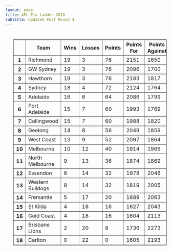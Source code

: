 ```yaml
---
layout: page
title: AFL Elo Ladder 2018
subtitle: Updated Post Round 4
---
```

<ul class="ladder">
<div class="blurb">
  <h1></h1>
  <p>
      <table border="1" class="dataframe">
  <thead>
    <tr style="text-align: center;">
      <th></th>
      <th>Team</th>
      <th>Wins</th>
      <th>Losses</th>
      <th>Points</th>
      <th>Points For</th>
      <th>Points Against</th>
      <th>Percentage</th>
    </tr>
  </thead>
  <tbody>
    <tr>
      <th>1</th>
      <td>Richmond</td>
      <td>19</td>
      <td>3</td>
      <td>76</td>
      <td>2151</td>
      <td>1650</td>
      <td>130.364</td>
    </tr>
    <tr>
      <th>2</th>
      <td>GW Sydney</td>
      <td>19</td>
      <td>3</td>
      <td>76</td>
      <td>2096</td>
      <td>1700</td>
      <td>123.294</td>
    </tr>
    <tr>
      <th>3</th>
      <td>Hawthorn</td>
      <td>19</td>
      <td>3</td>
      <td>76</td>
      <td>2183</td>
      <td>1817</td>
      <td>120.143</td>
    </tr>
    <tr>
      <th>4</th>
      <td>Sydney</td>
      <td>18</td>
      <td>4</td>
      <td>72</td>
      <td>2124</td>
      <td>1764</td>
      <td>120.408</td>
    </tr>
    <tr>
      <th>5</th>
      <td>Adelaide</td>
      <td>16</td>
      <td>6</td>
      <td>64</td>
      <td>2086</td>
      <td>1799</td>
      <td>115.953</td>
    </tr>
    <tr>
      <th>6</th>
      <td>Port Adelaide</td>
      <td>15</td>
      <td>7</td>
      <td>60</td>
      <td>1993</td>
      <td>1769</td>
      <td>112.663</td>
    </tr>
    <tr>
      <th>7</th>
      <td>Collingwood</td>
      <td>15</td>
      <td>7</td>
      <td>60</td>
      <td>1988</td>
      <td>1820</td>
      <td>109.231</td>
    </tr>
    <tr>
      <th>8</th>
      <td>Geelong</td>
      <td>14</td>
      <td>8</td>
      <td>56</td>
      <td>2049</td>
      <td>1859</td>
      <td>110.221</td>
    </tr>
    <tr>
      <th>9</th>
      <td>West Coast</td>
      <td>13</td>
      <td>9</td>
      <td>52</td>
      <td>2097</td>
      <td>1864</td>
      <td>112.5</td>
    </tr>
    <tr>
      <th>10</th>
      <td>Melbourne</td>
      <td>10</td>
      <td>12</td>
      <td>40</td>
      <td>1914</td>
      <td>1966</td>
      <td>97.355</td>
    </tr>
    <tr>
      <th>11</th>
      <td>North Melbourne</td>
      <td>9</td>
      <td>13</td>
      <td>36</td>
      <td>1874</td>
      <td>1869</td>
      <td>100.268</td>
    </tr>
    <tr>
      <th>12</th>
      <td>Essendon</td>
      <td>8</td>
      <td>14</td>
      <td>32</td>
      <td>1978</td>
      <td>2046</td>
      <td>96.6764</td>
    </tr>
    <tr>
      <th>13</th>
      <td>Western Bulldogs</td>
      <td>8</td>
      <td>14</td>
      <td>32</td>
      <td>1819</td>
      <td>2005</td>
      <td>90.7232</td>
    </tr>
    <tr>
      <th>14</th>
      <td>Fremantle</td>
      <td>5</td>
      <td>17</td>
      <td>20</td>
      <td>1689</td>
      <td>2063</td>
      <td>81.8711</td>
    </tr>
    <tr>
      <th>15</th>
      <td>St Kilda</td>
      <td>4</td>
      <td>18</td>
      <td>16</td>
      <td>1627</td>
      <td>2043</td>
      <td>79.6378</td>
    </tr>
    <tr>
      <th>16</th>
      <td>Gold Coast</td>
      <td>4</td>
      <td>18</td>
      <td>16</td>
      <td>1604</td>
      <td>2113</td>
      <td>75.911</td>
    </tr>
    <tr>
      <th>17</th>
      <td>Brisbane Lions</td>
      <td>2</td>
      <td>20</td>
      <td>8</td>
      <td>1736</td>
      <td>2273</td>
      <td>76.3748</td>
    </tr>
    <tr>
      <th>18</th>
      <td>Carlton</td>
      <td>0</td>
      <td>22</td>
      <td>0</td>
      <td>1605</td>
      <td>2193</td>
      <td>73.1874</td>
    </tr>
  </tbody>
</table>
			
</p>
</div><!-- /.blurb -->	
</ul>
